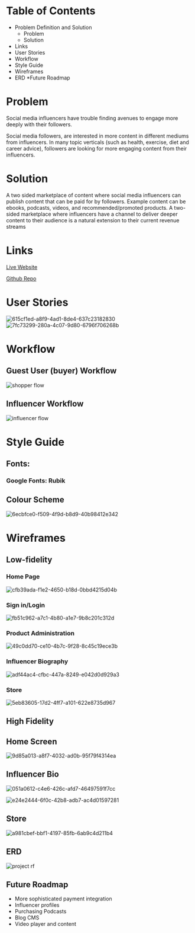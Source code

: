 # Table of Contents
* Problem Definition and Solution
	* Problem
	* Solution
* Links
* User Stories
* Workflow
* Style Guide
* Wireframes
* ERD
*Future Roadmap

# Problem
Social media influencers have trouble finding avenues to engage more deeply with their followers. 

Social media followers, are interested in more content in different mediums from influencers. In many topic verticals (such as health, exercise, diet and career advice), followers are looking for more engaging content from their influencers. 

#  Solution
A two sided marketplace of content where social media influencers can publish content that can be paid for by followers. Example content can be ebooks, podcasts, videos, and recommended/promoted products.  A two-sided marketplace where influencers have a channel to deliver deeper content to their audience is a natural extension to their current revenue streams

# Links
[Live Website](http://rf-staging.herokuapp.com/)

[Github Repo](https://github.com/ashma18/rf)


# User Stories
![615cf1ed-a8f9-4ad1-8de4-637c23182830](https://user-images.githubusercontent.com/35912668/39869122-b80a618a-549f-11e8-911d-ea0dc9a62437.png)
![7fc73299-280a-4c07-9d80-6796f706268b](https://user-images.githubusercontent.com/35912668/39869245-351aed66-54a0-11e8-93a0-44f0022aff15.png)

# Workflow
## Guest User (buyer) Workflow
![shopper flow](https://user-images.githubusercontent.com/35912668/39868925-0f68ae2e-549f-11e8-85c0-6b5c14197840.png)

## Influencer Workflow
![influencer flow](https://user-images.githubusercontent.com/35912668/39868916-f9e3b058-549e-11e8-984f-c19d46e5d6e0.png)

# Style Guide
## Fonts: 
### Google Fonts: Rubik

## Colour Scheme
![6ecbfce0-f509-4f9d-b8d9-40b98412e342](https://user-images.githubusercontent.com/35912668/39869279-48c1fecc-54a0-11e8-8e6c-7ef84927a884.png)

# Wireframes
## Low-fidelity
### Home Page
![cfb39ada-f1e2-4650-b18d-0bbd4215d04b](https://user-images.githubusercontent.com/35912668/39869004-59408e18-549f-11e8-9c48-5dd1bf78c8e8.png)

### Sign in/Login
![fb51c962-a7c1-4b80-a1e7-9b8c201c312d](https://user-images.githubusercontent.com/35912668/39868947-22d4ddfc-549f-11e8-82ed-be0cb5c61ec4.png)

### Product Administration
![49c0dd70-ce10-4b7c-9f28-8c45c19ece3b](https://user-images.githubusercontent.com/35912668/39869178-ecd3a2f0-549f-11e8-9cc6-591395a85807.png)
### Influencer Biography
![adf44ac4-cfbc-447a-8249-e042d0d929a3](https://user-images.githubusercontent.com/35912668/39869086-8aeb2f04-549f-11e8-9514-5e1c663152c7.png)
### Store
![5eb83605-17d2-4ff7-a101-622e8735d967](https://user-images.githubusercontent.com/35912668/39869411-b40c4372-54a0-11e8-8fbc-19d737b65df0.png)

## High Fidelity
## Home Screen
![9d85a013-a8f7-4032-ad0b-95f79f4314ea](https://user-images.githubusercontent.com/35912668/39869207-0ac40552-54a0-11e8-9e99-145c21068c4d.png)


## Influencer Bio

![051a0612-c4e6-426c-afd7-46497591f7cc](https://user-images.githubusercontent.com/35912668/39869153-ce2b3afc-549f-11e8-9161-8a9a20c26a10.png)

![e24e2444-6f0c-42b8-adb7-ac4d01597281](https://user-images.githubusercontent.com/35912668/39868981-4245d2d6-549f-11e8-9095-36bb30d8919d.png)

## Store

![a981cbef-bbf1-4197-85fb-6ab9c4d211b4](https://user-images.githubusercontent.com/35912668/39869115-a44ed40a-549f-11e8-83d9-55ad2bdf7759.png)

## ERD
![project rf](https://user-images.githubusercontent.com/35912668/39870265-0a8809b8-54a4-11e8-9f15-526a06cf1c5e.png)

## Future Roadmap
* More sophisticated payment integration
* Influencer profiles
* Purchasing Podcasts
* Blog CMS
* Video player and content